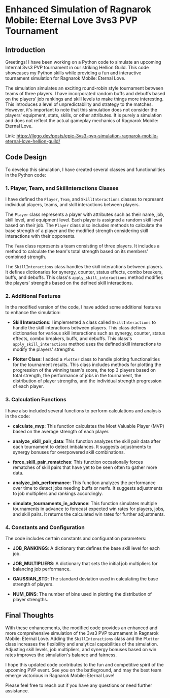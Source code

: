 # Enhanced Simulation of Ragnarok Mobile: Eternal Love 3vs3 PVP Tournament

## Introduction

Greetings! I have been working on a Python code to simulate an upcoming Internal 3vs3 PVP tournament in our striking Hellion Guild. This code showcases my Python skills while providing a fun and interactive tournament simulation for Ragnarok Mobile: Eternal Love.

The simulation simulates an exciting round-robin style tournament between teams of three players. I have incorporated random buffs and debuffs based on the players' job rankings and skill levels to make things more interesting. This introduces a level of unpredictability and strategy to the matches. However, it's important to note that this simulation does not consider the players' equipment, stats, skills, or other attributes. It is purely a simulation and does not reflect the actual gameplay mechanics of Ragnarok Mobile: Eternal Love.

Link: https://llego.dev/posts/epic-3vs3-pvp-simulation-ragnarok-mobile-eternal-love-hellion-guild/

## Code Design

To develop this simulation, I have created several classes and functionalities in the Python code:

### 1. Player, Team, and SkillInteractions Classes

I have defined the `Player`, `Team`, and `SkillInteractions` classes to represent individual players, teams, and skill interactions between players.

The `Player` class represents a player with attributes such as their name, job, skill level, and equipment level. Each player is assigned a random skill level based on their job. The `Player` class also includes methods to calculate the base strength of a player and the modified strength considering skill interactions with their opponents.

The `Team` class represents a team consisting of three players. It includes a method to calculate the team's total strength based on its members' combined strength.

The `SkillInteractions` class handles the skill interactions between players. It defines dictionaries for synergy, counter, status effects, combo breakers, buffs, and debuffs. This class's `apply_skill_interactions` method modifies the players' strengths based on the defined skill interactions.

### 2. Additional Features

In the modified version of the code, I have added some additional features to enhance the simulation:

- **Skill Interactions**: I implemented a class called `SkillInteractions` to handle the skill interactions between players. This class defines dictionaries for various skill interactions such as synergy, counter, status effects, combo breakers, buffs, and debuffs. This class's `apply_skill_interactions` method uses the defined skill interactions to modify the players' strengths.

- **Plotter Class**: I added a `Plotter` class to handle plotting functionalities for the tournament results. This class includes methods for plotting the progression of the winning team's score, the top 3 players based on total strength, the performance of jobs in the tournament, the distribution of player strengths, and the individual strength progression of each player.

### 3. Calculation Functions

I have also included several functions to perform calculations and analysis in the code:

- **calculate_mvp**: This function calculates the Most Valuable Player (MVP) based on the average strength of each player.

- **analyze_skill_pair_data**: This function analyzes the skill pair data after each tournament to detect imbalances. It suggests adjustments to synergy bonuses for overpowered skill combinations.

- **force_skill_pair_rematches**: This function occasionally forces rematches of skill pairs that have yet to be seen often to gather more data.

- **analyze_job_performance**: This function analyzes the performance over time to detect jobs needing buffs or nerfs. It suggests adjustments to job multipliers and rankings accordingly.

- **simulate_tournaments_in_advance**: This function simulates multiple tournaments in advance to forecast expected win rates for players, jobs, and skill pairs. It returns the calculated win rates for further adjustments.

### 4. Constants and Configuration

The code includes certain constants and configuration parameters:

- **JOB_RANKINGS**: A dictionary that defines the base skill level for each job.

- **JOB_MULTIPLIERS**: A dictionary that sets the initial job multipliers for balancing job performance.

- **GAUSSIAN_STD**: The standard deviation used in calculating the base strength of players.

- **NUM_BINS**: The number of bins used in plotting the distribution of player strengths.

## Final Thoughts

With these enhancements, the modified code provides an enhanced and more comprehensive simulation of the 3vs3 PVP tournament in Ragnarok Mobile: Eternal Love. Adding the `SkillInteractions` class and the `Plotter` class increases the flexibility and analytical capabilities of the simulation. Adjusting skill levels, job multipliers, and synergy bonuses based on win rates improves the simulation's balance and fairness.

I hope this updated code contributes to the fun and competitive spirit of the upcoming PVP event. See you on the battleground, and may the best team emerge victorious in Ragnarok Mobile: Eternal Love!

Please feel free to reach out if you have any questions or need further assistance.

